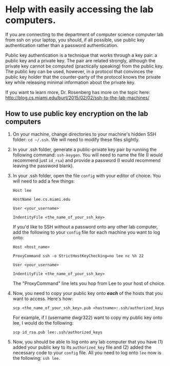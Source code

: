# Help with easily accessing the lab computers.

If you are connecting to the department of computer science computer lab from ssh on your laptop, you should, if all possible, use public key authentication rather than a password authentication.

Public key authentication is a technique that works through a key pair: a public key and a private key. The pair are related strongly, although the private key cannot be computed (practically speaking) from the public key. The public key can be used, however, in a protocol that convinces the public key holder that the counter-party of the protocol knows the private key while releasing minimal information about the private key.

If you want to learn more, Dr. Rosenberg has more on the topic here: http://blog.cs.miami.edu/burt/2015/02/02/ssh-to-the-lab-machines/


## How to use public key encryption on the lab computers

1. On your machine, change directories to your machine's hidden SSH folder: `cd ~/.ssh`. We will need to modify these files slightly.
2. In your .ssh folder, generate a public-private key pair by running the following command: `ssh-keygen`. You will need to name the file (I would recommend just `id_rsa`) and provide a password (I would recommend leaving the password blank).
3. In your .ssh folder, open the file `config` with your editor of choice. You will need to add a few things:

    ```
    Host lee

    HostName lee.cs.miami.edu

    User <your_username>

    IndentityFile <the_name_of_your_ssh_key>
    ```

    If you'd like to SSH without a password onto any other lab computer, add the following to your `config` file for each machine you want to log onto:

    ```
    Host <host_name>

    ProxyCommand ssh -o StrictHostKeyChecking=no lee nc %h 22

    User <your_username>

    IndentityFile <the_name_of_your_ssh_key>
    ```

    The "ProxyCommand" line lets you hop from Lee to your host of choice.

4. Now, you need to copy your public key onto **_each_** of the hosts that you want to access. Here's how:

    ```
    scp <the_name_of_your_ssh_key>.pub <hostname>:.ssh/authorized_keys
    ```

    For example, if I (username dwgr322) want to copy my public key onto lee, I would do the following: 
    
    ```
    scp id_rsa.pub lee:.ssh/authorized_keys
    ```
    
5. Now, you should be able to log onto any lab computer that you have (1) added your public key to its `authorized_key` file and (2) added the necessary code to your `config` file. All you need to log onto `lee` now is the following: `ssh lee`.
